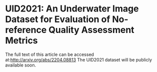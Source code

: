 # UID2021: An Underwater Image Dataset for Evaluation of No-reference Quality Assessment Metrics
The full text of this article can be accessed at:http://arxiv.org/abs/2204.08813
The UID2021 dataset will be publicly available soon.
